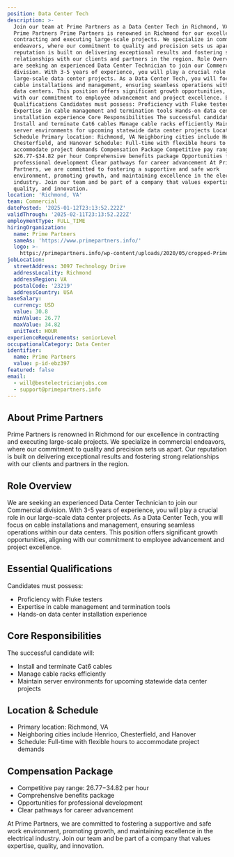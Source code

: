 ```yaml
---
position: Data Center Tech
description: >-
  Join our team at Prime Partners as a Data Center Tech in Richmond, VA. About
  Prime Partners Prime Partners is renowned in Richmond for our excellence in
  contracting and executing large-scale projects. We specialize in commercial
  endeavors, where our commitment to quality and precision sets us apart. Our
  reputation is built on delivering exceptional results and fostering strong
  relationships with our clients and partners in the region. Role Overview We
  are seeking an experienced Data Center Technician to join our Commercial
  division. With 3-5 years of experience, you will play a crucial role in our
  large-scale data center projects. As a Data Center Tech, you will focus on
  cable installations and management, ensuring seamless operations within our
  data centers. This position offers significant growth opportunities, aligning
  with our commitment to employee advancement and project excellence. Essential
  Qualifications Candidates must possess: Proficiency with Fluke testers
  Expertise in cable management and termination tools Hands-on data center
  installation experience Core Responsibilities The successful candidate will:
  Install and terminate Cat6 cables Manage cable racks efficiently Maintain
  server environments for upcoming statewide data center projects Location &
  Schedule Primary location: Richmond, VA Neighboring cities include Henrico,
  Chesterfield, and Hanover Schedule: Full-time with flexible hours to
  accommodate project demands Compensation Package Competitive pay range:
  $26.77-$34.82 per hour Comprehensive benefits package Opportunities for
  professional development Clear pathways for career advancement At Prime
  Partners, we are committed to fostering a supportive and safe work
  environment, promoting growth, and maintaining excellence in the electrical
  industry. Join our team and be part of a company that values expertise,
  quality, and innovation.
location: 'Richmond, VA'
team: Commercial
datePosted: '2025-01-12T23:13:52.222Z'
validThrough: '2025-02-11T23:13:52.222Z'
employmentType: FULL_TIME
hiringOrganization:
  name: Prime Partners
  sameAs: 'https://www.primepartners.info/'
  logo: >-
    https://primepartners.info/wp-content/uploads/2020/05/cropped-Prime-Partners-Logo-NO-BG-1-1.png
jobLocation:
  streetAddress: 3097 Technology Drive
  addressLocality: Richmond
  addressRegion: VA
  postalCode: '23219'
  addressCountry: USA
baseSalary:
  currency: USD
  value: 30.8
  minValue: 26.77
  maxValue: 34.82
  unitText: HOUR
experienceRequirements: seniorLevel
occupationalCategory: Data Center
identifier:
  name: Prime Partners
  value: p-id-ebz397
featured: false
email:
  - will@bestelectricianjobs.com
  - support@primepartners.info
---
```




## About Prime Partners

Prime Partners is renowned in Richmond for our excellence in contracting and executing large-scale projects. We specialize in commercial endeavors, where our commitment to quality and precision sets us apart. Our reputation is built on delivering exceptional results and fostering strong relationships with our clients and partners in the region.

## Role Overview

We are seeking an experienced Data Center Technician to join our Commercial division. With 3-5 years of experience, you will play a crucial role in our large-scale data center projects. As a Data Center Tech, you will focus on cable installations and management, ensuring seamless operations within our data centers. This position offers significant growth opportunities, aligning with our commitment to employee advancement and project excellence.

## Essential Qualifications

Candidates must possess:
- Proficiency with Fluke testers
- Expertise in cable management and termination tools
- Hands-on data center installation experience

## Core Responsibilities

The successful candidate will:
- Install and terminate Cat6 cables
- Manage cable racks efficiently
- Maintain server environments for upcoming statewide data center projects

## Location & Schedule

- Primary location: Richmond, VA
- Neighboring cities include Henrico, Chesterfield, and Hanover
- Schedule: Full-time with flexible hours to accommodate project demands

## Compensation Package

- Competitive pay range: $26.77-$34.82 per hour
- Comprehensive benefits package
- Opportunities for professional development
- Clear pathways for career advancement

At Prime Partners, we are committed to fostering a supportive and safe work environment, promoting growth, and maintaining excellence in the electrical industry. Join our team and be part of a company that values expertise, quality, and innovation.